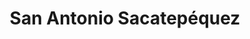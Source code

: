 ---
title: San Antonio Sacatepéquez
url: /san-antonio-sacatepequez/
latitude: 14.967
longitude: -91.713
---